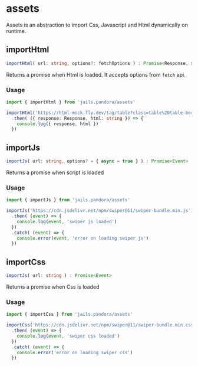 # assets

Assets is an abstraction to import Css, Javascript and Html dynamically on runtime.


## importHtml
```ts 
importHtml( url: string, options?: fetchOptions ) : Promise<Response, string>
```

Returns a promise when Html is loaded. It accepts options from `fetch` api.


### Usage 

```ts 
import { importHtml } from 'jails.pandora/assets'

importHtml('https://html-mock.fly.dev/tag/table?class=table%20table-bordered')
  .then( ({ response: Response, html: string }) => {
    console.log({ response, html })
  })
```


## importJs
```ts 
importJs( url: string, options? = { async = true } ) : Promise<Event>
```

Returns a promise when script is loaded


### Usage 

```ts 
import { importJs } from 'jails.pandora/assets'

importJs('https://cdn.jsdelivr.net/npm/swiper@11/swiper-bundle.min.js')
  .then( (event) => {
    console.log(event, 'swiper js loaded') 
  })
  .catch( (event) => { 
    console.error(event, 'error on loading swiper js') 
  })
```


## importCss
```ts 
importJs( url: string ) : Promise<Event>
```

Returns a promise when Css is loaded


### Usage 

```ts 
import { importCss } from 'jails.pandora/assets'

importCss('https://cdn.jsdelivr.net/npm/swiper@11/swiper-bundle.min.css')
  .then( (event) => {
    console.log(event, 'swiper css loaded') 
  })
  .catch( (event) => {
    console.error('error on loading swiper css') 
  })
```